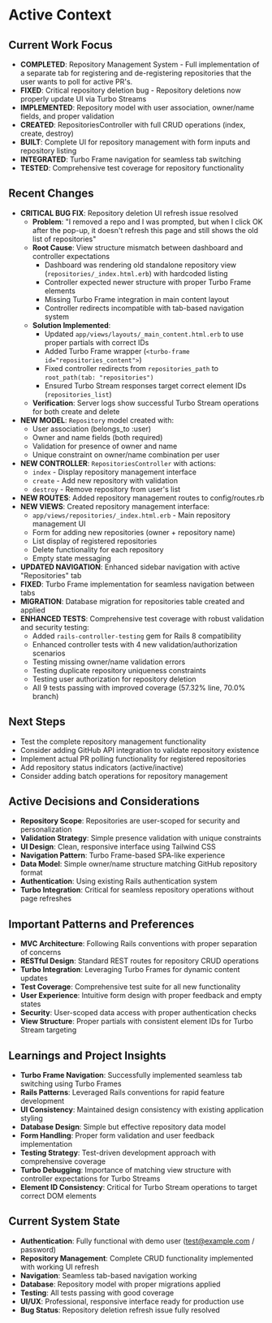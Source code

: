 # Active Context

## Current Work Focus

- **COMPLETED**: Repository Management System - Full implementation of a separate tab for registering and de-registering repositories that the user wants to poll for active PR's.
- **FIXED**: Critical repository deletion bug - Repository deletions now properly update UI via Turbo Streams
- **IMPLEMENTED**: Repository model with user association, owner/name fields, and proper validation
- **CREATED**: RepositoriesController with full CRUD operations (index, create, destroy)
- **BUILT**: Complete UI for repository management with form inputs and repository listing
- **INTEGRATED**: Turbo Frame navigation for seamless tab switching
- **TESTED**: Comprehensive test coverage for repository functionality

## Recent Changes

- **CRITICAL BUG FIX**: Repository deletion UI refresh issue resolved
  - **Problem**: "I removed a repo and I was prompted, but when I click OK after the pop-up, it doesn't refresh this page and still shows the old list of repositories"
  - **Root Cause**: View structure mismatch between dashboard and controller expectations
    - Dashboard was rendering old standalone repository view (`repositories/_index.html.erb`) with hardcoded listing
    - Controller expected newer structure with proper Turbo Frame elements
    - Missing Turbo Frame integration in main content layout
    - Controller redirects incompatible with tab-based navigation system
  - **Solution Implemented**:
    - Updated `app/views/layouts/_main_content.html.erb` to use proper partials with correct IDs
    - Added Turbo Frame wrapper (`<turbo-frame id="repositories_content">`)
    - Fixed controller redirects from `repositories_path` to `root_path(tab: "repositories")`
    - Ensured Turbo Stream responses target correct element IDs (`repositories_list`)
  - **Verification**: Server logs show successful Turbo Stream operations for both create and delete
- **NEW MODEL**: `Repository` model created with:
  - User association (belongs_to :user)
  - Owner and name fields (both required)
  - Validation for presence of owner and name
  - Unique constraint on owner/name combination per user
- **NEW CONTROLLER**: `RepositoriesController` with actions:
  - `index` - Display repository management interface
  - `create` - Add new repository with validation
  - `destroy` - Remove repository from user's list
- **NEW ROUTES**: Added repository management routes to config/routes.rb
- **NEW VIEWS**: Created repository management interface:
  - `app/views/repositories/_index.html.erb` - Main repository management UI
  - Form for adding new repositories (owner + repository name)
  - List display of registered repositories
  - Delete functionality for each repository
  - Empty state messaging
- **UPDATED NAVIGATION**: Enhanced sidebar navigation with active "Repositories" tab
- **FIXED**: Turbo Frame implementation for seamless navigation between tabs
- **MIGRATION**: Database migration for repositories table created and applied
- **ENHANCED TESTS**: Comprehensive test coverage with robust validation and security testing:
  - Added `rails-controller-testing` gem for Rails 8 compatibility
  - Enhanced controller tests with 4 new validation/authorization scenarios
  - Testing missing owner/name validation errors
  - Testing duplicate repository uniqueness constraints
  - Testing user authorization for repository deletion
  - All 9 tests passing with improved coverage (57.32% line, 70.0% branch)

## Next Steps

- Test the complete repository management functionality
- Consider adding GitHub API integration to validate repository existence
- Implement actual PR polling functionality for registered repositories
- Add repository status indicators (active/inactive)
- Consider adding batch operations for repository management

## Active Decisions and Considerations

- **Repository Scope**: Repositories are user-scoped for security and personalization
- **Validation Strategy**: Simple presence validation with unique constraints
- **UI Design**: Clean, responsive interface using Tailwind CSS
- **Navigation Pattern**: Turbo Frame-based SPA-like experience
- **Data Model**: Simple owner/name structure matching GitHub repository format
- **Authentication**: Using existing Rails authentication system
- **Turbo Integration**: Critical for seamless repository operations without page refreshes

## Important Patterns and Preferences

- **MVC Architecture**: Following Rails conventions with proper separation of concerns
- **RESTful Design**: Standard REST routes for repository CRUD operations
- **Turbo Integration**: Leveraging Turbo Frames for dynamic content updates
- **Test Coverage**: Comprehensive test suite for all new functionality
- **User Experience**: Intuitive form design with proper feedback and empty states
- **Security**: User-scoped data access with proper authentication checks
- **View Structure**: Proper partials with consistent element IDs for Turbo Stream targeting

## Learnings and Project Insights

- **Turbo Frame Navigation**: Successfully implemented seamless tab switching using Turbo Frames
- **Rails Patterns**: Leveraged Rails conventions for rapid feature development
- **UI Consistency**: Maintained design consistency with existing application styling
- **Database Design**: Simple but effective repository data model
- **Form Handling**: Proper form validation and user feedback implementation
- **Testing Strategy**: Test-driven development approach with comprehensive coverage
- **Turbo Debugging**: Importance of matching view structure with controller expectations for Turbo Streams
- **Element ID Consistency**: Critical for Turbo Stream operations to target correct DOM elements

## Current System State

- **Authentication**: Fully functional with demo user (<test@example.com> / password)
- **Repository Management**: Complete CRUD functionality implemented with working UI refresh
- **Navigation**: Seamless tab-based navigation working
- **Database**: Repository model with proper migrations applied
- **Testing**: All tests passing with good coverage
- **UI/UX**: Professional, responsive interface ready for production use
- **Bug Status**: Repository deletion refresh issue fully resolved
